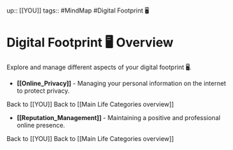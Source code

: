 up:: [[YOU]]
tags:: #MindMap #Digital Footprint 🖥️

# Digital Footprint 🖥️ Overview

Explore and manage different aspects of your digital footprint 🖥️.

- **[[Online_Privacy]]** - Managing your personal information on the internet to protect privacy.

Back to [[YOU]]
Back to [[Main Life Categories overview]]
- **[[Reputation_Management]]** - Maintaining a positive and professional online presence.

Back to [[YOU]]
Back to [[Main Life Categories overview]]
